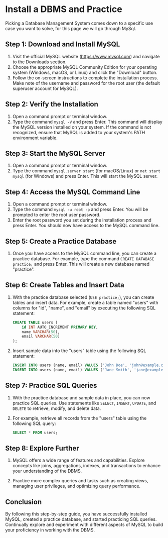 # Install a DBMS and Practice

Picking a Database Management System comes down to a specific use case you want to solve, for this page we will go through MySql.

## Step 1: Download and Install MySQL

1. Visit the official MySQL website (https://www.mysql.com) and navigate to the Downloads section.
2. Choose the appropriate MySQL Community Edition for your operating system (Windows, macOS, or Linux) and click the "Download" button.
3. Follow the on-screen instructions to complete the installation process. Make note of the username and password for the root user (the default superuser account for MySQL).

## Step 2: Verify the Installation

1. Open a command prompt or terminal window.
2. Type the command `mysql -V` and press Enter. This command will display the MySQL version installed on your system. If the command is not recognized, ensure that MySQL is added to your system's PATH environment variable.

## Step 3: Start the MySQL Server

1. Open a command prompt or terminal window.
2. Type the command `mysql.server start` (for macOS/Linux) or `net start mysql` (for Windows) and press Enter. This will start the MySQL server.

## Step 4: Access the MySQL Command Line

1. Open a command prompt or terminal window.
2. Type the command `mysql -u root -p` and press Enter. You will be prompted to enter the root user password.
3. Enter the root password you set during the installation process and press Enter. You should now have access to the MySQL command line.

## Step 5: Create a Practice Database

1. Once you have access to the MySQL command line, you can create a practice database. For example, type the command `CREATE DATABASE practice;` and press Enter. This will create a new database named "practice".

## Step 6: Create Tables and Insert Data

1. With the practice database selected (`USE practice;`), you can create tables and insert data. For example, create a table named "users" with columns for "id", "name", and "email" by executing the following SQL statement:

   ```sql
   CREATE TABLE users (
       id INT AUTO_INCREMENT PRIMARY KEY,
       name VARCHAR(50),
       email VARCHAR(50)
   );
   ```

2. Insert sample data into the "users" table using the following SQL statement:
   ```sql
   INSERT INTO users (name, email) VALUES ('John Doe', 'john@example.com');
   INSERT INTO users (name, email) VALUES ('Jane Smith', 'jane@example.com');
   ```

## Step 7: Practice SQL Queries

1. With the practice database and sample data in place, you can now practice SQL queries. Use statements like `SELECT`, `INSERT`, `UPDATE`, and `DELETE` to retrieve, modify, and delete data.

2. For example, retrieve all records from the "users" table using the following SQL query:
   ```sql
   SELECT * FROM users;
   ```

## Step 8: Explore Further

1. MySQL offers a wide range of features and capabilities. Explore concepts like joins, aggregations, indexes, and transactions to enhance your understanding of the DBMS.

2. Practice more complex queries and tasks such as creating views, managing user privileges, and optimizing query performance.

## Conclusion

By following this step-by-step guide, you have successfully installed MySQL, created a practice database, and started practicing SQL queries. Continually explore and experiment with different aspects of MySQL to build your proficiency in working with the DBMS.
